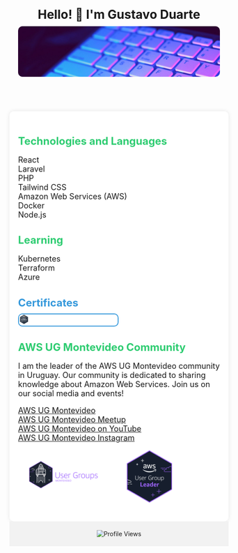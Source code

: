 <div>
  <header style="text-align: center; padding: 20px;">
    <h1 style="margin-bottom: 10px;">Hello! 👋 I'm Gustavo Duarte</h1>
    <img src="banner.jpeg" alt="Banner" style="max-width: 100%; border-radius: 10px;">
</header>

<main style="max-width: 800px; margin: 0 auto; padding: 20px; background-color: #fff; border-radius: 10px; box-shadow: 0 0 10px rgba(0, 0, 0, 0.1);">
    <section style="margin-bottom: 20px;">
        <h2 style="color: #2ecc71; font-size: 24px; margin-bottom: 10px;">Technologies and Languages</h2>
        <ul style="font-size: 18px; list-style-type: none; padding: 0;">
            <li>React</li>
            <li>Laravel</li>
            <li>PHP</li>
            <li>Tailwind CSS</li>
            <li>Amazon Web Services (AWS)</li>
            <li>Docker</li>
            <li>Node.js</li>
        </ul>
    </section>
    <section style="margin-bottom: 20px;">
        <h2 style="color: #2ecc71; font-size: 24px; margin-bottom: 10px;">Learning</h2>
        <ul style="font-size: 18px; list-style-type: none; padding: 0;">
            <li>Kubernetes</li>
            <li>Terraform</li>
            <li>Azure</li>
        </ul>
    </section>
    <section style="margin-bottom: 20px;">
        <h2 style="color: #3498db; font-size: 24px; margin-bottom: 10px;">Certificates</h2>
        <div style="display: flex; flex-wrap: wrap; gap: 10px;">
            <div style="flex: 0 1 calc(50% - 5px); border: 2px solid #3498db; border-radius: 10px; overflow: hidden;">
                <a href="https://www.credly.com/badges/8afaf4be-1328-453b-b037-ffc6c6234748/linked_in?t=s12uym" target="_blank">
                    <img src="certificado_practitioner.png" alt="Certificate 1" style="width: 10%; height: auto;">
                </a>
            </div>
        </div>
    </section>
    <section style="margin-bottom: 20px;">
        <h2 style="color: #2ecc71; font-size: 24px; margin-bottom: 10px;">AWS UG Montevideo Community</h2>
        <p style="font-size: 18px;">I am the leader of the AWS UG Montevideo community in Uruguay. Our community is dedicated to sharing knowledge about Amazon Web Services. Join us on our social media and events!</p>
        <ul style="font-size: 18px; list-style-type: none; padding: 0;">
            <li><a href="https://www.linkedin.com/company/aws-ug-montevideo/" target="_blank">AWS UG Montevideo</a></li>
            <li><a href="https://www.meetup.com/aws-ug-montevideo/" target="_blank">AWS UG Montevideo Meetup</a></li>
            <li><a href="https://www.youtube.com/@awsugmontevideo" target="_blank">AWS UG Montevideo on YouTube</a></li>
            <li><a href="https://instagram.com/awsugmontevideo?igshid=MzRlODBiNWFlZA==" target="_blank">AWS UG Montevideo Instagram</a></li>
        </ul>
        <img src="Logo_AWS_UG_FONDO_OSCURO.png" alt="AWS UG Montevideo Community" style="float: left; margin-right: 10px; height: 120px;">
        <img src="badges_leader-dark.png" alt="Leader Badge" style="height: 120px;">
    </section>
</main>
<footer style="background-color: #f2f2f2; padding: 20px; text-align: center;">
    <img src="https://komarev.com/ghpvc/?username=gustavoDuarte96&label=PROFILE+VIEWS" alt="Profile Views">
</footer>
</div>
